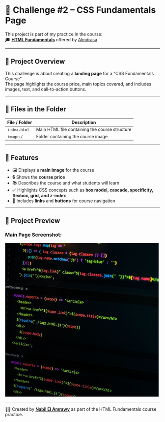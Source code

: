 # 🎨 Challenge #2 – CSS Fundamentals Page

This project is part of my practice in the course:  
🎓 **[HTML Fundamentals](https://almdrasa.com/tracks/frontend-mern/courses/html-fundamentals/)** offered by [Almdrasa](https://almdrasa.com)

---

## 🧠 Project Overview

This challenge is about creating a **landing page** for a "CSS Fundamentals Course".  
The page highlights the course price, main topics covered, and includes images, text, and call-to-action buttons.

---

## 📂 Files in the Folder

| File / Folder     | Description                                    |
| ----------------- | ---------------------------------------------- |
| `index.html`      | Main HTML file containing the course structure |
| `images/`         | Folder containing the course image             |

---

## 🚀 Features

* 🖼️ Displays a **main image** for the course  
* 💲 Shows the **course price**  
* 📚 Describes the course and what students will learn  
* ✅ Highlights CSS concepts such as **box model, cascade, specificity, flexbox, grid, and z-index**  
* 🔗 Includes **links** and **buttons** for course navigation  

---

## 📸 Project Preview

### Main Page Screenshot:
![Project Screenshot](images/main-img.jpg)

---

👨‍💻 Created by [**Nabil El Amrawy**](https://www.linkedin.com/in/nabil-el-amrawy/) as part of the HTML Fundamentals course practice.

